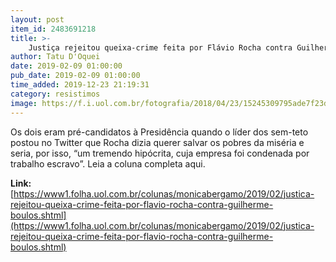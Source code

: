 ```yaml
---
layout: post
item_id: 2483691218
title: >-
    Justiça rejeitou queixa-crime feita por Flávio Rocha contra Guilherme Boulos
author: Tatu D'Oquei
date: 2019-02-09 01:00:00
pub_date: 2019-02-09 01:00:00
time_added: 2019-12-23 21:19:31
category: resistimos
image: https://f.i.uol.com.br/fotografia/2018/04/23/15245309795ade7f23d2c2c_1524530979_3x2_rt.jpg
---
```


Os dois eram pré-candidatos à Presidência quando o líder dos sem-teto postou no Twitter que Rocha dizia querer salvar os pobres da miséria e seria, por isso, “um tremendo hipócrita, cuja empresa foi condenada por trabalho escravo”. Leia a coluna completa aqui.

**Link:** [https://www1.folha.uol.com.br/colunas/monicabergamo/2019/02/justica-rejeitou-queixa-crime-feita-por-flavio-rocha-contra-guilherme-boulos.shtml](https://www1.folha.uol.com.br/colunas/monicabergamo/2019/02/justica-rejeitou-queixa-crime-feita-por-flavio-rocha-contra-guilherme-boulos.shtml)

